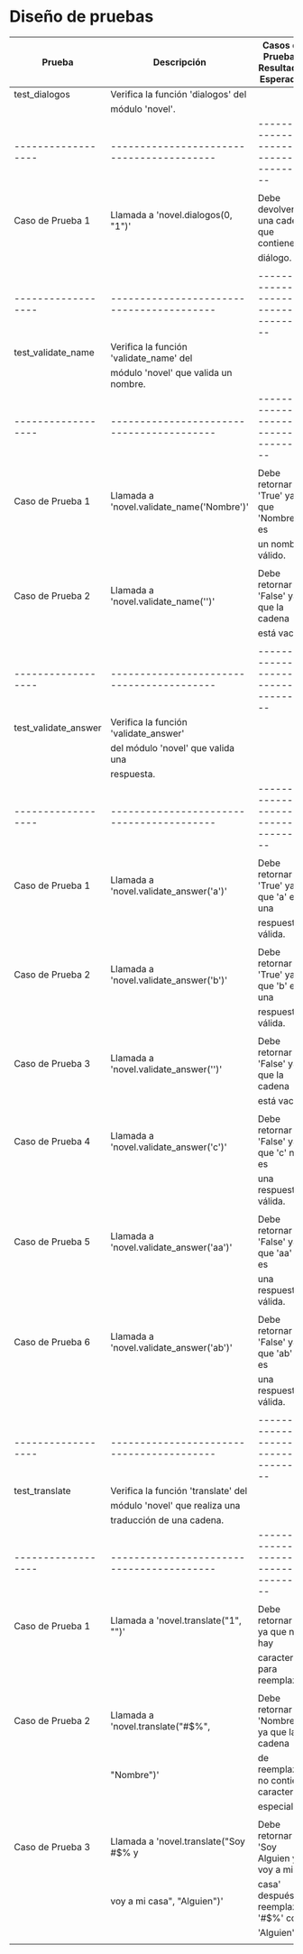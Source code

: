 # Diseño de pruebas
| Prueba           | Descripción                             | Casos de Prueba y Resultados Esperados    |
|------------------|-----------------------------------------|------------------------------------------|
| test_dialogos    | Verifica la función 'dialogos' del      |                                          |
|                  | módulo 'novel'.                        |                                          |
|------------------|-----------------------------------------|------------------------------------------|
|                  |                                         |                                          |
| Caso de Prueba 1 | Llamada a 'novel.dialogos(0, "1")'      | Debe devolver una cadena que contiene el |
|                  |                                         | diálogo.                                 |
|                  |                                         |                                          |
|------------------|-----------------------------------------|------------------------------------------|
| test_validate_name | Verifica la función 'validate_name' del |                                          |
|                  | módulo 'novel' que valida un nombre.    |                                          |
|------------------|-----------------------------------------|------------------------------------------|
|                  |                                         |                                          |
| Caso de Prueba 1 | Llamada a 'novel.validate_name('Nombre')' | Debe retornar 'True' ya que 'Nombre' es |
|                  |                                         | un nombre válido.                        |
|                  |                                         |                                          |
| Caso de Prueba 2 | Llamada a 'novel.validate_name('')'      | Debe retornar 'False' ya que la cadena  |
|                  |                                         | está vacía.                              |
|                  |                                         |                                          |
|------------------|-----------------------------------------|------------------------------------------|
| test_validate_answer | Verifica la función 'validate_answer'  |                                          |
|                  | del módulo 'novel' que valida una       |                                          |
|                  | respuesta.                               |                                          |
|------------------|-----------------------------------------|------------------------------------------|
|                  |                                         |                                          |
| Caso de Prueba 1 | Llamada a 'novel.validate_answer('a')'  | Debe retornar 'True' ya que 'a' es una  |
|                  |                                         | respuesta válida.                        |
|                  |                                         |                                          |
| Caso de Prueba 2 | Llamada a 'novel.validate_answer('b')'  | Debe retornar 'True' ya que 'b' es una  |
|                  |                                         | respuesta válida.                        |
|                  |                                         |                                          |
| Caso de Prueba 3 | Llamada a 'novel.validate_answer('')'   | Debe retornar 'False' ya que la cadena  |
|                  |                                         | está vacía.                              |
|                  |                                         |                                          |
| Caso de Prueba 4 | Llamada a 'novel.validate_answer('c')'  | Debe retornar 'False' ya que 'c' no es  |
|                  |                                         | una respuesta válida.                   |
|                  |                                         |                                          |
| Caso de Prueba 5 | Llamada a 'novel.validate_answer('aa')' | Debe retornar 'False' ya que 'aa' no es |
|                  |                                         | una respuesta válida.                   |
|                  |                                         |                                          |
| Caso de Prueba 6 | Llamada a 'novel.validate_answer('ab')' | Debe retornar 'False' ya que 'ab' no es |
|                  |                                         | una respuesta válida.                   |
|                  |                                         |                                          |
|------------------|-----------------------------------------|------------------------------------------|
| test_translate   | Verifica la función 'translate' del     |                                          |
|                  | módulo 'novel' que realiza una         |                                          |
|                  | traducción de una cadena.               |                                          |
|------------------|-----------------------------------------|------------------------------------------|
|                  |                                         |                                          |
| Caso de Prueba 1 | Llamada a 'novel.translate("1", "")'   | Debe retornar '1' ya que no hay         |
|                  |                                         | caracteres para reemplazar.             |
|                  |                                         |                                          |
| Caso de Prueba 2 | Llamada a 'novel.translate("#$%",       | Debe retornar 'Nombre' ya que la cadena |
|                  | "Nombre")'                              | de reemplazo no contiene caracteres     |
|                  |                                         | especiales.                              |
|                  |                                         |                                          |
| Caso de Prueba 3 | Llamada a 'novel.translate("Soy #$% y  | Debe retornar 'Soy Alguien y voy a mi  |
|                  | voy a mi casa", "Alguien")'            | casa' después de reemplazar '#$%' con  |
|                  |                                         | 'Alguien'.                               |
|                  |                                         |                                          |
